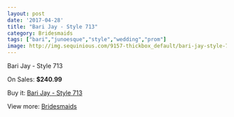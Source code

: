 ```yaml
---
layout: post
date: '2017-04-28'
title: "Bari Jay - Style 713"
category: Bridesmaids
tags: ["bari","junoesque","style","wedding","prom"]
image: http://img.sequinious.com/9157-thickbox_default/bari-jay-style-713.jpg
---
```

Bari Jay - Style 713

On Sales: **$240.99**
<a href="https://www.sequinious.com/bridesmaids/3921-bari-jay-style-713.html"><amp-img layout="responsive" width="600" height="600" src="//img.sequinious.com/9157-thickbox_default/bari-jay-style-713.jpg" alt="Bari Jay - Style 713 0" /></a>
<a href="https://www.sequinious.com/bridesmaids/3921-bari-jay-style-713.html"><amp-img layout="responsive" width="600" height="600" src="//img.sequinious.com/9158-thickbox_default/bari-jay-style-713.jpg" alt="Bari Jay - Style 713 1" /></a>

Buy it: [Bari Jay - Style 713](https://www.sequinious.com/bridesmaids/3921-bari-jay-style-713.html "Bari Jay - Style 713")

View more: [Bridesmaids](https://www.sequinious.com/3-bridesmaids "Bridesmaids")